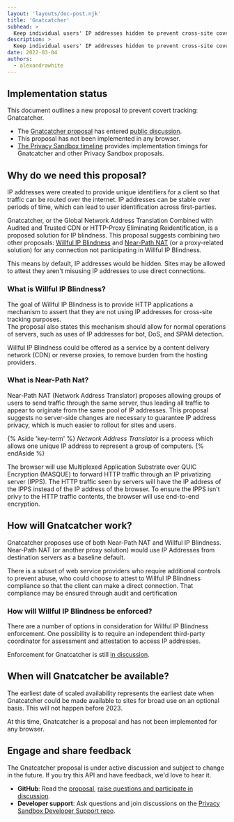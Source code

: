 ```yaml
---
layout: 'layouts/doc-post.njk'
title: 'Gnatcatcher'
subhead: >
  Keep individual users' IP addresses hidden to prevent cross-site covert tracking.
description: >
  Keep individual users' IP addresses hidden to prevent cross-site covert tracking. 
date: 2022-03-04
authors:
  - alexandrawhite
---
```


## Implementation status

This document outlines a new proposal to prevent covert tracking: Gnatcatcher.

*  The [Gnatcatcher proposal](https://github.com/bslassey/ip-blindness) has 
   entered [public 
   discussion](https://github.com/bslassey/ip-blindness/issues).
*  This proposal has not been implemented in any browser.
*  [The Privacy Sandbox 
   timeline](https://privacysandbox.com/open-web/#the-privacy-sandbox-timeline) 
   provides implementation timings for Gnatcatcher and other Privacy Sandbox 
   proposals.

## Why do we need this proposal?

IP addresses were created to provide unique identifiers for a client so that 
traffic can be routed over the internet. IP addresses can be stable over 
periods of time, which can lead to user identification across first-parties.

Gnatcatcher, or the Global Network Address Translation Combined with Audited 
and Trusted CDN or HTTP-Proxy Eliminating Reidentification, is a proposed 
solution for IP blindness. This proposal suggests combining two other 
proposals: [Willful IP Blindness](https://github.com/bslassey/ip-blindness/blob/master/willful_ip_blindness.md)
and [Near-Path NAT](https://github.com/bslassey/ip-blindness/blob/master/near_path_nat.md) 
(or a proxy-related solution) for any connection not participating in Willful 
IP Blindness. 

This means by default, IP addresses would be hidden. Sites may be allowed to 
attest they aren't misusing IP addresses to use direct connections.

### What is Willful IP Blindness?

The goal of Willful IP Blindness is to provide HTTP applications a mechanism to 
assert that they are not using IP addresses for cross-site tracking purposes.  
The proposal also states this mechanism should allow for normal operations of 
servers, such as uses of IP addresses for bot, DoS, and SPAM detection.

Willful IP Blindness could be offered as a service by a content delivery 
network (CDN) or reverse proxies, to remove burden from the hosting providers.

### What is Near-Path Nat?

Near-Path NAT (Network Address Translator) proposes allowing groups of users to 
send traffic through the same server, thus leading all traffic to appear to 
originate from the same pool of IP addresses.  This proposal suggests no 
server-side changes are necessary to guarantee IP address privacy, which is 
much easier to rollout for sites and users.

{% Aside 'key-term' %}
_Network Address Translator_ is a process which allows one unique IP address to 
represent a group of computers.
{% endAside %}

The browser will use Multiplexed Application Substrate over QUIC Encryption 
(MASQUE) to forward HTTP traffic through an IP privatizing server (IPPS). The 
HTTP traffic seen by servers will have the IP address of the IPPS instead of 
the IP address of the browser. To ensure the IPPS isn't privy to the HTTP 
traffic contents, the browser will use end-to-end encryption.

## How will Gnatcatcher work?

Gnatcatcher proposes use of both Near-Path NAT and Willful IP Blindness. 
Near-Path NAT (or another proxy solution) would use IP Addresses from 
destination servers as a baseline default.

There is a subset of web service providers who require additional controls to 
prevent abuse, who could choose to attest to Willful IP Blindness compliance so 
that the client can make a direct connection. That compliance may be ensured 
through audit and certification

### How will Willful IP Blindness be enforced?

There are a number of options in consideration for Willful IP Blindness 
enforcement. One possibility is to require an independent third-party 
coordinator for assessment and attestation to access IP addresses. 

Enforcement for Gnatcatcher is still [in 
discussion](https://github.com/bslassey/ip-blindness/issues). 

## When will Gnatcatcher be available?

The earliest date of scaled availability represents the earliest date when 
Gnatcatcher could be made available to sites for broad use on an optional basis. 
This will not happen before 2023.

At this time, Gnatcatcher is a proposal and has not been implemented for any 
browser.

## Engage and share feedback

The Gnatcatcher proposal is under active discussion and subject to change in the 
future. If you try this API and have feedback, we'd love to hear it.

*  **GitHub**: Read the [proposal](https://github.com/bslassey/ip-blindness), 
   [raise questions and participate in discussion](https://github.com/bslassey/ip-blindness/issues).
*  **Developer support**: Ask questions and join discussions on the [Privacy 
   Sandbox Developer Support repo](https://github.com/GoogleChromeLabs/privacy-sandbox-dev-support).
